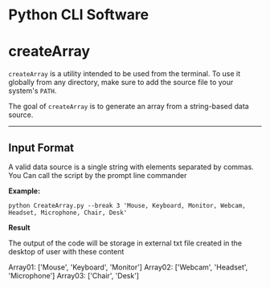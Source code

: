 # Python CLI Software 

# createArray

`createArray` is a utility intended to be used from the terminal. To use it globally from any directory, make sure to add the source file to your system's `PATH`.

The goal of `createArray` is to generate an array from a string-based data source.

---

## Input Format

A valid data source is a single string with elements separated by commas.
You Can call the script by the prompt line commander

**Example:**

`python CreateArray.py --break 3 'Mouse, Keyboard, Monitor, Webcam, Headset, Microphone, Chair, Desk'`


**Result**

The output of the code will be storage in external txt file created in the desktop of user with these content

Array01: ['Mouse', 'Keyboard', 'Monitor']
Array02: ['Webcam', 'Headset', 'Microphone']
Array03: ['Chair', 'Desk']